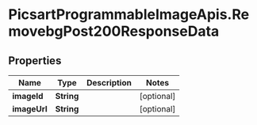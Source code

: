 # PicsartProgrammableImageApis.RemovebgPost200ResponseData

## Properties

Name | Type | Description | Notes
------------ | ------------- | ------------- | -------------
**imageId** | **String** |  | [optional] 
**imageUrl** | **String** |  | [optional] 


